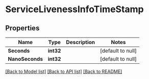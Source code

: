 # ServiceLivenessInfoTimeStamp

## Properties
Name | Type | Description | Notes
------------ | ------------- | ------------- | -------------
**Seconds** | **int32** |  | [default to null]
**NanoSeconds** | **int32** |  | [default to null]

[[Back to Model list]](../README.md#documentation-for-models) [[Back to API list]](../README.md#documentation-for-api-endpoints) [[Back to README]](../README.md)


